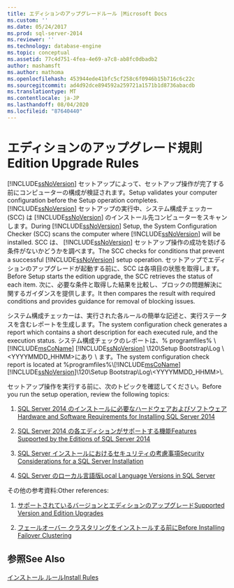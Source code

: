 ```yaml
---
title: エディションのアップグレードルール |Microsoft Docs
ms.custom: ''
ms.date: 05/24/2017
ms.prod: sql-server-2014
ms.reviewer: ''
ms.technology: database-engine
ms.topic: conceptual
ms.assetid: 77c4d751-4fea-4e69-a7c8-ab8fc0dbadb2
author: mashamsft
ms.author: mathoma
ms.openlocfilehash: 453944ede41bfc5cf258c6f0946b15b716c6c22c
ms.sourcegitcommit: ad4d92dce894592a259721a1571b1d8736abacdb
ms.translationtype: MT
ms.contentlocale: ja-JP
ms.lasthandoff: 08/04/2020
ms.locfileid: "87640440"
---
```

# <a name="edition-upgrade-rules"></a><span data-ttu-id="bc5ff-102">エディションのアップグレード規則</span><span class="sxs-lookup"><span data-stu-id="bc5ff-102">Edition Upgrade Rules</span></span>
  [!INCLUDE[ssNoVersion](../../includes/ssnoversion-md.md)] <span data-ttu-id="bc5ff-103">セットアップによって、セットアップ操作が完了する前にコンピューターの構成が検証されます。</span><span class="sxs-lookup"><span data-stu-id="bc5ff-103">Setup validates your computer configuration before the Setup operation completes.</span></span> <span data-ttu-id="bc5ff-104">[!INCLUDE[ssNoVersion](../../includes/ssnoversion-md.md)] セットアップの実行中、システム構成チェッカー (SCC) は [!INCLUDE[ssNoVersion](../../includes/ssnoversion-md.md)] のインストール先コンピューターをスキャンします。</span><span class="sxs-lookup"><span data-stu-id="bc5ff-104">During [!INCLUDE[ssNoVersion](../../includes/ssnoversion-md.md)] Setup, the System Configuration Checker (SCC) scans the computer where [!INCLUDE[ssNoVersion](../../includes/ssnoversion-md.md)] will be installed.</span></span> <span data-ttu-id="bc5ff-105">SCC は、 [!INCLUDE[ssNoVersion](../../includes/ssnoversion-md.md)] セットアップ操作の成功を妨げる条件がないかどうかを調べます。</span><span class="sxs-lookup"><span data-stu-id="bc5ff-105">The SCC checks for conditions that prevent a successful [!INCLUDE[ssNoVersion](../../includes/ssnoversion-md.md)] setup operation.</span></span> <span data-ttu-id="bc5ff-106">セットアップでエディションのアップグレードが起動する前に、SCC は各項目の状態を取得します。</span><span class="sxs-lookup"><span data-stu-id="bc5ff-106">Before Setup starts the edition upgrade, the SCC retrieves the status of each item.</span></span> <span data-ttu-id="bc5ff-107">次に、必要な条件と取得した結果を比較し、ブロックの問題解決に関するガイダンスを提供します。</span><span class="sxs-lookup"><span data-stu-id="bc5ff-107">It then compares the result with required conditions and provides guidance for removal of blocking issues.</span></span>  
  
 <span data-ttu-id="bc5ff-108">システム構成チェッカーは、実行された各ルールの簡単な記述と、実行ステータスを含むレポートを生成します。</span><span class="sxs-lookup"><span data-stu-id="bc5ff-108">The system configuration check generates a report which contains a short description for each executed rule, and the execution status.</span></span> <span data-ttu-id="bc5ff-109">システム構成チェックのレポートは、% programfiles% \\ [!INCLUDE[msCoName](../../includes/msconame-md.md)] [!INCLUDE[ssNoVersion](../../includes/ssnoversion-md.md)] \120\Setup Bootstrap\Log \\<YYYYMMDD_HHMM>にあり \\ ます。</span><span class="sxs-lookup"><span data-stu-id="bc5ff-109">The system configuration check report is located at %programfiles%\\[!INCLUDE[msCoName](../../includes/msconame-md.md)][!INCLUDE[ssNoVersion](../../includes/ssnoversion-md.md)]\120\Setup Bootstrap\Log\\<YYYYMMDD_HHMM>\\.</span></span>  
  
 <span data-ttu-id="bc5ff-110">セットアップ操作を実行する前に、次のトピックを確認してください。</span><span class="sxs-lookup"><span data-stu-id="bc5ff-110">Before you run the setup operation, review the following topics:</span></span>  
  
1.  [<span data-ttu-id="bc5ff-111">SQL Server 2014 のインストールに必要なハードウェアおよびソフトウェア</span><span class="sxs-lookup"><span data-stu-id="bc5ff-111">Hardware and Software Requirements for Installing SQL Server 2014</span></span>](hardware-and-software-requirements-for-installing-sql-server.md)  
  
2.  [<span data-ttu-id="bc5ff-112">SQL Server 2014 の各エディションがサポートする機能</span><span class="sxs-lookup"><span data-stu-id="bc5ff-112">Features Supported by the Editions of SQL Server 2014</span></span>](../../../2014/getting-started/features-supported-by-the-editions-of-sql-server-2014.md)  
  
3.  [<span data-ttu-id="bc5ff-113">SQL Server インストールにおけるセキュリティの考慮事項</span><span class="sxs-lookup"><span data-stu-id="bc5ff-113">Security Considerations for a SQL Server Installation</span></span>](../../../2014/sql-server/install/security-considerations-for-a-sql-server-installation.md)  
  
4.  [<span data-ttu-id="bc5ff-114">SQL Server のローカル言語版</span><span class="sxs-lookup"><span data-stu-id="bc5ff-114">Local Language Versions in SQL Server</span></span>](../../../2014/sql-server/install/local-language-versions-in-sql-server.md)  
  
 <span data-ttu-id="bc5ff-115">その他の参考資料:</span><span class="sxs-lookup"><span data-stu-id="bc5ff-115">Other references:</span></span>  
  
1.  [<span data-ttu-id="bc5ff-116">サポートされているバージョンとエディションのアップグレード</span><span class="sxs-lookup"><span data-stu-id="bc5ff-116">Supported Version and Edition Upgrades</span></span>](../../database-engine/install-windows/supported-version-and-edition-upgrades.md)  
  
2.  [<span data-ttu-id="bc5ff-117">フェールオーバー クラスタリングをインストールする前に</span><span class="sxs-lookup"><span data-stu-id="bc5ff-117">Before Installing Failover Clustering</span></span>](../failover-clusters/install/before-installing-failover-clustering.md)  
  
## <a name="see-also"></a><span data-ttu-id="bc5ff-118">参照</span><span class="sxs-lookup"><span data-stu-id="bc5ff-118">See Also</span></span>  
 [<span data-ttu-id="bc5ff-119">インストール ルール</span><span class="sxs-lookup"><span data-stu-id="bc5ff-119">Install Rules</span></span>](../../../2014/sql-server/install/install-rules.md)  
  
  
